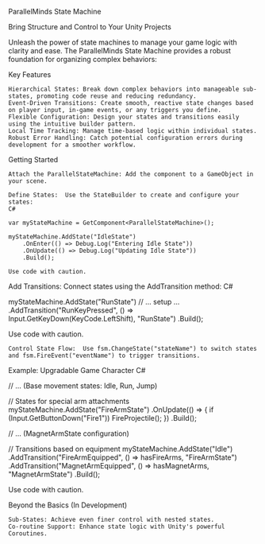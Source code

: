 ParallelMinds State Machine

Bring Structure and Control to Your Unity Projects

Unleash the power of state machines to manage your game logic with clarity and ease. The ParallelMinds State Machine provides a robust foundation for organizing complex behaviors:

Key Features

    Hierarchical States: Break down complex behaviors into manageable sub-states, promoting code reuse and reducing redundancy.
    Event-Driven Transitions: Create smooth, reactive state changes based on player input, in-game events, or any triggers you define.
    Flexible Configuration: Design your states and transitions easily using the intuitive builder pattern.
    Local Time Tracking: Manage time-based logic within individual states.
    Robust Error Handling: Catch potential configuration errors during development for a smoother workflow.

Getting Started

    Attach the ParallelStateMachine: Add the component to a GameObject in your scene.

    Define States:  Use the StateBuilder to create and configure your states:
    C#

    var myStateMachine = GetComponent<ParallelStateMachine>(); 

    myStateMachine.AddState("IdleState")
        .OnEnter(() => Debug.Log("Entering Idle State"))
        .OnUpdate(() => Debug.Log("Updating Idle State"))
        .Build(); 

    Use code with caution.

Add Transitions:  Connect states using the AddTransition method:
C#

myStateMachine.AddState("RunState")
// ... setup ...
.AddTransition("RunKeyPressed", () => Input.GetKeyDown(KeyCode.LeftShift), "RunState")
.Build();

Use code with caution.

    Control State Flow:  Use fsm.ChangeState("stateName") to switch states and fsm.FireEvent("eventName") to trigger transitions.

Example: Upgradable Game Character
C#

// ... (Base movement states: Idle, Run, Jump)

// States for special arm attachments
myStateMachine.AddState("FireArmState")
.OnUpdate(() => { if (Input.GetButtonDown("Fire1")) FireProjectile(); })
.Build();

// ... (MagnetArmState configuration)

// Transitions based on equipment
myStateMachine.AddState("Idle")
.AddTransition("FireArmEquipped", () => hasFireArms, "FireArmState")
.AddTransition("MagnetArmEquipped", () => hasMagnetArms, "MagnetArmState")
.Build();

Use code with caution.

Beyond the Basics (In Development)

    Sub-States: Achieve even finer control with nested states.
    Co-routine Support: Enhance state logic with Unity's powerful Coroutines.
